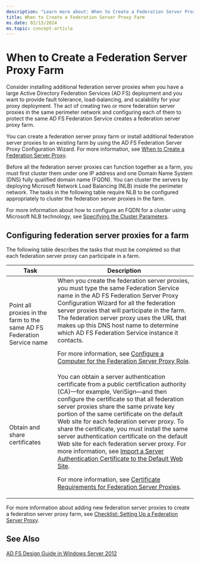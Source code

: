 ```yaml
---
description: "Learn more about: When to Create a Federation Server Proxy Farm"
title: When to Create a Federation Server Proxy Farm
ms.date: 02/13/2024
ms.topic: concept-article
---
```


# When to Create a Federation Server Proxy Farm

Consider installing additional federation server proxies when you have a large Active Directory Federation Services \(AD FS\) deployment and you want to provide fault tolerance, load\-balancing, and scalability for your proxy deployment. The act of creating two or more federation server proxies in the same perimeter network and configuring each of them to protect the same AD FS Federation Service creates a federation server proxy farm.

You can create a federation server proxy farm or install additional federation server proxies to an existing farm by using the AD FS Federation Server Proxy Configuration Wizard. For more information, see [When to Create a Federation Server Proxy](When-to-Create-a-Federation-Server-Proxy.md).

Before all the federation server proxies can function together as a farm, you must first cluster them under one IP address and one Domain Name System \(DNS\) fully qualified domain name \(FQDN\). You can cluster the servers by deploying Microsoft Network Load Balancing \(NLB\) inside the perimeter network. The tasks in the following table require NLB to be configured appropriately to cluster the federation server proxies in the farm.

For more information about how to configure an FQDN for a cluster using Microsoft NLB technology, see [Specifying the Cluster Parameters](/previous-versions/windows/it-pro/windows-server-2003/cc781505(v=ws.10)).

## Configuring federation server proxies for a farm
The following table describes the tasks that must be completed so that each federation server proxy can participate in a farm.

|Task|Description|
|--------|---------------|
|Point all proxies in the farm to the same AD FS Federation Service name|When you create the federation server proxies, you must type the same Federation Service name in the AD FS Federation Server Proxy Configuration Wizard for all the federation server proxies that will participate in the farm. The federation server proxy uses the URL that makes up this DNS host name to determine which AD FS Federation Service instance it contacts.<p>For more information, see [Configure a Computer for the Federation Server Proxy Role](../../ad-fs/deployment/Configure-a-Computer-for-the-Federation-Server-Proxy-Role.md).|
|Obtain and share certificates|You can obtain a server authentication certificate from a public certification authority \(CA\)—for example, VeriSign—and then configure the certificate so that all federation server proxies share the same private key portion of the same certificate on the default Web site for each federation server proxy. To share the certificate, you must install the same server authentication certificate on the default Web site for each federation server proxy. For more information, see [Import a Server Authentication Certificate to the Default Web Site](../../ad-fs/deployment/Import-a-Server-Authentication-Certificate-to-the-Default-Web-Site.md).<p>For more information, see [Certificate Requirements for Federation Server Proxies](Certificate-Requirements-for-Federation-Server-Proxies.md).|

For more information about adding new federation server proxies to create a federation server proxy farm, see [Checklist: Setting Up a Federation Server Proxy](../../ad-fs/deployment/Checklist--Setting-Up-a-Federation-Server-Proxy.md).

## See Also
[AD FS Design Guide in Windows Server 2012](AD-FS-Design-Guide-in-Windows-Server-2012.md)
